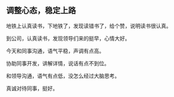 ## 调整心态，稳定上路

地铁上认真读书，下地铁了，发现读错书了，给个赞，说明读书很认真。

到公司，认真读书，发现领导们来的挺早，心情大好。

今天和同事沟通，语气平稳，声调有点高。

协助同事开发，讲解详情，说话有点不到位。

和领导沟通，语气有点低，没怎么经过大脑思考。

真诚对待同事，挺好。